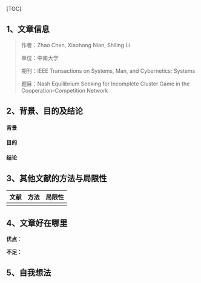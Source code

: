 [TOC]

## 1、文章信息

> 作者：Zhao Chen, Xiaohong Nian, Shiling Li
>
> 单位：中南大学
>
> 期刊：IEEE Transactions on Systems, Man, and Cybernetics: Systems
>
> 题目：Nash Equilibrium Seeking for Incomplete Cluster Game in the Cooperation–Competition Network

## 2、背景、目的及结论

#### 背景



#### 目的



#### 结论



## 3、其他文献的方法与局限性

| 文献 | 方法 | 局限性 |
| :--: | :--: | :----: |
|      |      |        |

## 4、文章好在哪里

**优点**：



**不足**：



## 5、自我想法

